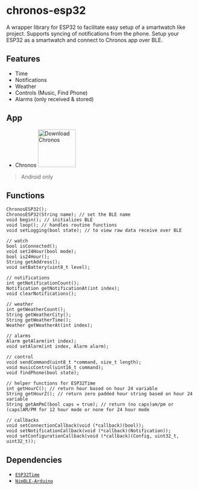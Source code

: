 # chronos-esp32
A wrapper library for ESP32 to facilitate easy setup of a smartwatch like project. Supports syncing of notifications from the phone.
Setup your ESP32 as a smartwatch and connect to Chronos app over BLE.


## Features

- Time
- Notifications
- Weather
- Controls (Music, Find Phone)
- Alarms (only received & stored)

## App
- Chronos
<a href='https://fbiego.com/chronos/app?id=esp32'><img alt='Download Chronos' height="100px" src='https://fbiego.com/chronos/img/chronos.png'/></a>
> Android only

## Functions

```
ChronosESP32();
ChronosESP32(String name); // set the BLE name
void begin(); // initializes BLE
void loop(); // handles routine functions
void setLogging(bool state); // to view raw data receive over BLE

// watch
bool isConnected();
void set24Hour(bool mode);
bool is24Hour();
String getAddress();
void setBattery(uint8_t level);

// notifications
int getNotificationCount();
Notification getNotificationAt(int index);
void clearNotifications();

// weather
int getWeatherCount();
String getWeatherCity();
String getWeatherTime();
Weather getWeatherAt(int index);

// alarms
Alarm getAlarm(int index);
void setAlarm(int index, Alarm alarm);

// control
void sendCommand(uint8_t *command, size_t length);
void musicControl(uint16_t command);
void findPhone(bool state);

// helper functions for ESP32Time
int getHourC(); // return hour based on hour 24 variable
String getHourZ(); // return zero padded hour string based on hour 24 variable
String getAmPmC(bool caps = true); // return (no caps)am/pm or (caps)AM/PM for 12 hour mode or none for 24 hour mode

// callbacks
void setConnectionCallback(void (*callback)(bool));
void setNotificationCallback(void (*callback)(Notification));
void setConfigurationCallback(void (*callback)(Config, uint32_t, uint32_t));
```

## Dependencies
- [`ESP32Time`](https://github.com/fbiego/ESP32Time)
- [`NimBLE-Arduino`](https://github.com/h2zero/NimBLE-Arduino)
